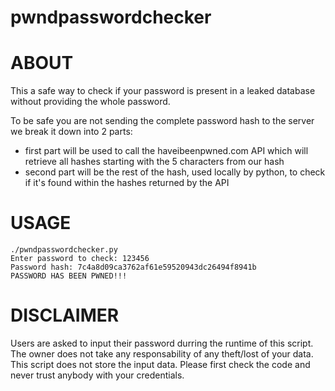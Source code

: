 # pwndpasswordchecker

# ABOUT
This a safe way to check if your password is present in a leaked database without providing the whole password.

To be safe you are not sending the complete password hash to the server we break it down into 2 parts:
 - first part will be used to call the haveibeenpwned.com API which will retrieve all hashes starting with the 5 characters from our hash
 - second part will be the rest of the hash, used locally by python, to check if it's found within the hashes returned by the API

# USAGE
```console
./pwndpasswordchecker.py
Enter password to check: 123456
Password hash: 7c4a8d09ca3762af61e59520943dc26494f8941b
PASSWORD HAS BEEN PWNED!!!
```

# DISCLAIMER
Users are asked to input their password durring the runtime of this script. The owner does not take any responsability of any theft/lost of your data. This script does not store the input data. 
Please first check the code and never trust anybody with your credentials.
